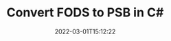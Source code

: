 ---
############################# Static ############################
layout: "auto-gen-conversion"
date: 2022-03-01T15:12:22
draft: false
otherformats: csv dif epub fods htm html json mht mhtml ods pdf sxc tex tsv xlam xls xlsb xlsm xlsx xlt xltm xltx xml xps
breadcrumb: FODS to PSB in C#

############################# Head ############################
head_title: "FODS to PSB Converter in C#"
head_description: "Convert FODS to PSB in .NET using a few lines of code. Use the GroupDocs Document Conversion API to convert over 160 file formats."

############################# Header ############################
title: "Convert FODS to PSB in C#"
description: "FODS to PSB conversion with a few lines of .NET code"
bg_image: "https://cms.admin.containerize.com/templates/aspose/App_Themes/V3/images/bg/header1.png"
bg_overlay: false
button:
    enable: true

############################# SubMenu ############################
submenu:
    enable: true

    left:
        img_alt: "GroupDocs.Conversion for .NET"
        image: "https://cms.admin.containerize.com/templates/groupdocs/images/product-logos/90x90-noborder/groupdocs-conversion-net.png"
        product: "GroupDocs.Conversion"
        platform: ".NET"



############################# About ############################
about:
    enable: true
    title: "About GroupDocs.Conversion for .NET API"
    content: |
        [GroupDocs.Conversion for .NET](https://products.groupdocs.com/conversion/net/) can be used to convert Microsoft Word, Excel, PowerPoint, PDF, Visio and other formats. GroupDocs.Conversion is a standalone API that is suitable for back-end and internal systems where high performance is required. It does not depend on any software such as Microsoft or Open Office.
    

overview:
    enable: true
    content: |
        Convert your FODS files to PSB in .NET easily. You can use just a couple of C# code lines in any platform of your choice like - Windows, Linux, macOS.
        You can try FODS to PSB conversion for free and evaluate conversion results quality.  Along with simple file conversion scenarios you can try more advanced options for loading source FODS file and for saving output PSB result. 
        
        For example, for the source FODS file you may use the following load options:

        * auto-detect file format;
        * specify password for protected files (if file format supports it);
        * replace missing fonts to preserve document appearance.
        
        There are also advanced convert options for the PSB file:

        * convert specific document page or page range;
        * add a watermark to the converted PSB file and many more.

        Once conversion is completed you can save your PSB file to the local file path or any third-party storage like FTP, Amazon S3, Google Drive, Dropbox etc. Please note - to convert FODS to PSB there is no need for any additional software installed - like MS Office, Open Office, Adobe Acrobat Reader etc.


############################# Steps ############################
steps:
    enable: true
    title_left: "Steps to convert FODS to PSB in C#"
    content_left: |
        [GroupDocs.Conversion for .NET](https://products.groupdocs.com/conversion/net/) makes it easy for developers to convert a FODS file to PSB with a few lines of code.
        
        * Create an instance of the Converter class and provide the file FODS with the full path
        * Create and set ConvertOptions for PSB type.
        * Call the Converter.Convert method and pass the full path and format (PSB) as a parameter

    title_right: "System Requirements"
    content_right: |
        Basic conversion with GroupDocs.Conversion for .NET can be done in just a few simple steps. Our APIs are supported on all major platforms and operating systems. Before executing the code below, make sure you have the following prerequisites installed on your system.

        * Operating systems: Microsoft Windows, Linux, MacOS
        * Development environments: Microsoft Visual Studio, Xamarin, MonoDevelop
        * Frameworks: .NET Framework, .NET Standard, .NET Core, Mono
        * Get the latest GroupDocs.Conversion for .NET from [Nuget](https://www.nuget.org/packages/groupdocs.conversion)
         
    code: |
        ```csharp    
        // Load FODS file
        var converter = new GroupDocs.Conversion.Converter("input.fods");
        // Set conversion parameters for PSB format
        var convertOptions = converter.GetPossibleConversions()["psb"].ConvertOptions;
        // Convert to PSB format
        converter.Convert("output.psb", convertOptions);
        ```

demos:
    enable: true
    title: "FODS to PSB Live Demo"
    content: |
       Convert FODS to PSB now by visiting the [GroupDocs.Conversion App](https://products.groupdocs.app/conversion/family) website. Online demo has the following advantages
          

more_formats:
    enable: true
    title: "Other supported FODS conversions in C#"
    content: "You can also convert FODS to many other file formats. Please see the list below."
       
       
back_to_top:
    enable: true
---